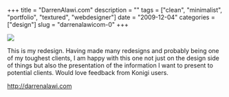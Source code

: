 +++
title = "DarrenAlawi.com"
description = ""
tags = ["clean", "minimalist", "portfolio", "textured", "webdesigner"]
date = "2009-12-04"
categories = ["design"]
slug = "darrenalawicom-0"
+++


 

  <div id="screens-thumbs" class="clearfix">
    <div class="txt-center" id="design-submission"><a href="http://darrenalawi.com/"><img id='bluga-thumbnail-2218' class='bluga-thumbnail large' src='http://media.konigi.com/bluga/
wt4b18e428cb16c_large.jpg'/></a></div>  
  </div>   
<p>This is my redesign. Having made many redesigns and probably being one of my toughest clients, I am happy with this one not just on the design side of things but also the presentation of the information I want to present to potential clients. Would love feedback from Konigi users.</p>

<p><a href="http://darrenalawi.com/">http://darrenalawi.com</a></p>




